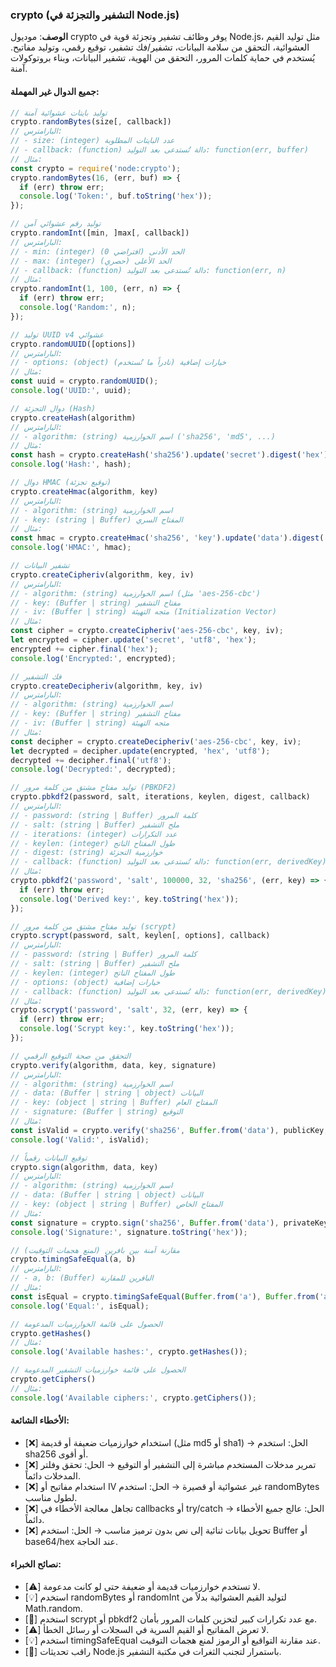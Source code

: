 ### crypto (التشفير والتجزئة في Node.js)
**الوصف**:
موديول crypto يوفر وظائف تشفير وتجزئة قوية في Node.js، مثل توليد القيم العشوائية، التحقق من سلامة البيانات، تشفير/فك تشفير، توقيع رقمي، وتوليد مفاتيح. يُستخدم في حماية كلمات المرور، التحقق من الهوية، تشفير البيانات، وبناء بروتوكولات آمنة.

#### جميع الدوال غير المهملة:

```javascript
// توليد بايتات عشوائية آمنة
crypto.randomBytes(size[, callback])
// البارامترس:
// - size: (integer) عدد البايتات المطلوبة
// - callback: (function) دالة تُستدعى بعد التوليد: function(err, buffer)
// مثال:
const crypto = require('node:crypto');
crypto.randomBytes(16, (err, buf) => {
  if (err) throw err;
  console.log('Token:', buf.toString('hex'));
});

// توليد رقم عشوائي آمن
crypto.randomInt([min, ]max[, callback])
// البارامترس:
// - min: (integer) الحد الأدنى (افتراضي 0)
// - max: (integer) الحد الأعلى (حصري)
// - callback: (function) دالة تُستدعى بعد التوليد: function(err, n)
// مثال:
crypto.randomInt(1, 100, (err, n) => {
  if (err) throw err;
  console.log('Random:', n);
});

// توليد UUID v4 عشوائي
crypto.randomUUID([options])
// البارامترس:
// - options: (object) خيارات إضافية (نادراً ما تُستخدم)
// مثال:
const uuid = crypto.randomUUID();
console.log('UUID:', uuid);

// دوال التجزئة (Hash)
crypto.createHash(algorithm)
// البارامترس:
// - algorithm: (string) اسم الخوارزمية ('sha256', 'md5', ...)
// مثال:
const hash = crypto.createHash('sha256').update('secret').digest('hex');
console.log('Hash:', hash);

// دوال HMAC (توقيع تجزئة)
crypto.createHmac(algorithm, key)
// البارامترس:
// - algorithm: (string) اسم الخوارزمية
// - key: (string | Buffer) المفتاح السري
// مثال:
const hmac = crypto.createHmac('sha256', 'key').update('data').digest('hex');
console.log('HMAC:', hmac);

// تشفير البيانات
crypto.createCipheriv(algorithm, key, iv)
// البارامترس:
// - algorithm: (string) اسم الخوارزمية (مثل 'aes-256-cbc')
// - key: (Buffer | string) مفتاح التشفير
// - iv: (Buffer | string) متجه التهيئة (Initialization Vector)
// مثال:
const cipher = crypto.createCipheriv('aes-256-cbc', key, iv);
let encrypted = cipher.update('secret', 'utf8', 'hex');
encrypted += cipher.final('hex');
console.log('Encrypted:', encrypted);

// فك التشفير
crypto.createDecipheriv(algorithm, key, iv)
// البارامترس:
// - algorithm: (string) اسم الخوارزمية
// - key: (Buffer | string) مفتاح التشفير
// - iv: (Buffer | string) متجه التهيئة
// مثال:
const decipher = crypto.createDecipheriv('aes-256-cbc', key, iv);
let decrypted = decipher.update(encrypted, 'hex', 'utf8');
decrypted += decipher.final('utf8');
console.log('Decrypted:', decrypted);

// توليد مفتاح مشتق من كلمة مرور (PBKDF2)
crypto.pbkdf2(password, salt, iterations, keylen, digest, callback)
// البارامترس:
// - password: (string | Buffer) كلمة المرور
// - salt: (string | Buffer) ملح التشفير
// - iterations: (integer) عدد التكرارات
// - keylen: (integer) طول المفتاح الناتج
// - digest: (string) خوارزمية التجزئة
// - callback: (function) دالة تُستدعى بعد التوليد: function(err, derivedKey)
// مثال:
crypto.pbkdf2('password', 'salt', 100000, 32, 'sha256', (err, key) => {
  if (err) throw err;
  console.log('Derived key:', key.toString('hex'));
});

// توليد مفتاح مشتق من كلمة مرور (scrypt)
crypto.scrypt(password, salt, keylen[, options], callback)
// البارامترس:
// - password: (string | Buffer) كلمة المرور
// - salt: (string | Buffer) ملح التشفير
// - keylen: (integer) طول المفتاح الناتج
// - options: (object) خيارات إضافية
// - callback: (function) دالة تُستدعى بعد التوليد: function(err, derivedKey)
// مثال:
crypto.scrypt('password', 'salt', 32, (err, key) => {
  if (err) throw err;
  console.log('Scrypt key:', key.toString('hex'));
});

// التحقق من صحة التوقيع الرقمي
crypto.verify(algorithm, data, key, signature)
// البارامترس:
// - algorithm: (string) اسم الخوارزمية
// - data: (Buffer | string | object) البيانات
// - key: (object | string | Buffer) المفتاح العام
// - signature: (Buffer | string) التوقيع
// مثال:
const isValid = crypto.verify('sha256', Buffer.from('data'), publicKey, signature);
console.log('Valid:', isValid);

// توقيع البيانات رقمياً
crypto.sign(algorithm, data, key)
// البارامترس:
// - algorithm: (string) اسم الخوارزمية
// - data: (Buffer | string | object) البيانات
// - key: (object | string | Buffer) المفتاح الخاص
// مثال:
const signature = crypto.sign('sha256', Buffer.from('data'), privateKey);
console.log('Signature:', signature.toString('hex'));

// مقارنة آمنة بين بافرين (لمنع هجمات التوقيت)
crypto.timingSafeEqual(a, b)
// البارامترس:
// - a, b: (Buffer) البافرين للمقارنة
// مثال:
const isEqual = crypto.timingSafeEqual(Buffer.from('a'), Buffer.from('a'));
console.log('Equal:', isEqual);

// الحصول على قائمة الخوارزميات المدعومة
crypto.getHashes()
// مثال:
console.log('Available hashes:', crypto.getHashes());

// الحصول على قائمة خوارزميات التشفير المدعومة
crypto.getCiphers()
// مثال:
console.log('Available ciphers:', crypto.getCiphers());
```

#### الأخطاء الشائعة:
- [❌] استخدام خوارزميات ضعيفة أو قديمة (مثل md5 أو sha1) → الحل: استخدم sha256 أو أقوى.
- [❌] تمرير مدخلات المستخدم مباشرة إلى التشفير أو التوقيع → الحل: تحقق وفلتر المدخلات دائماً.
- [❌] استخدام مفاتيح أو IV غير عشوائية أو قصيرة → الحل: استخدم randomBytes لطول مناسب.
- [❌] تجاهل معالجة الأخطاء في callbacks أو try/catch → الحل: عالج جميع الأخطاء دائماً.
- [❌] تحويل بيانات ثنائية إلى نص بدون ترميز مناسب → الحل: استخدم Buffer أو base64/hex عند الحاجة.

#### نصائح الخبراء:
- [⚠️] لا تستخدم خوارزميات قديمة أو ضعيفة حتى لو كانت مدعومة.
- [💡] استخدم randomBytes أو randomInt لتوليد القيم العشوائية بدلاً من Math.random.
- [🚀] استخدم scrypt أو pbkdf2 مع عدد تكرارات كبير لتخزين كلمات المرور بأمان.
- [⚠️] لا تعرض المفاتيح أو القيم السرية في السجلات أو رسائل الخطأ.
- [💡] استخدم timingSafeEqual عند مقارنة التواقيع أو الرموز لمنع هجمات التوقيت.
- [🚀] راقب تحديثات Node.js باستمرار لتجنب الثغرات في مكتبة التشفير. 